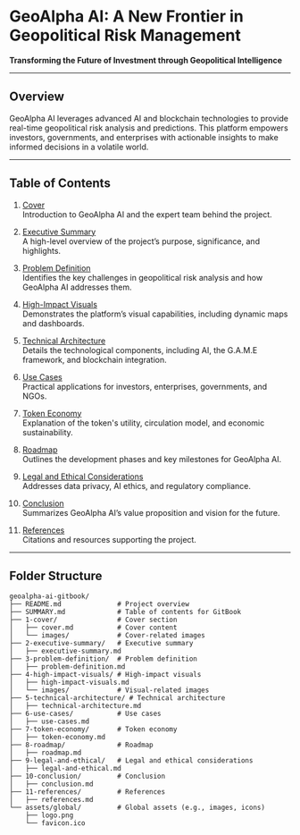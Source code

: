 # GeoAlpha AI: A New Frontier in Geopolitical Risk Management

**Transforming the Future of Investment through Geopolitical Intelligence**

---

## Overview
GeoAlpha AI leverages advanced AI and blockchain technologies to provide real-time geopolitical risk analysis and predictions. This platform empowers investors, governments, and enterprises with actionable insights to make informed decisions in a volatile world.

---

## Table of Contents
1. [Cover](1-cover/cover.md)  
   Introduction to GeoAlpha AI and the expert team behind the project.
   
2. [Executive Summary](2-executive-summary/executive-summary.md)  
   A high-level overview of the project’s purpose, significance, and highlights.
   
3. [Problem Definition](3-problem-definition/problem-definition.md)  
   Identifies the key challenges in geopolitical risk analysis and how GeoAlpha AI addresses them.
   
4. [High-Impact Visuals](4-high-impact-visuals/high-impact-visuals.md)  
   Demonstrates the platform’s visual capabilities, including dynamic maps and dashboards.
   
5. [Technical Architecture](5-technical-architecture/technical-architecture.md)  
   Details the technological components, including AI, the G.A.M.E framework, and blockchain integration.
   
6. [Use Cases](6-use-cases/use-cases.md)  
   Practical applications for investors, enterprises, governments, and NGOs.
   
7. [Token Economy](7-token-economy/token-economy.md)  
   Explanation of the token's utility, circulation model, and economic sustainability.
   
8. [Roadmap](8-roadmap/roadmap.md)  
   Outlines the development phases and key milestones for GeoAlpha AI.
   
9. [Legal and Ethical Considerations](9-legal-and-ethical/legal-and-ethical.md)  
   Addresses data privacy, AI ethics, and regulatory compliance.
   
10. [Conclusion](10-conclusion/conclusion.md)  
    Summarizes GeoAlpha AI’s value proposition and vision for the future.
    
11. [References](11-references/references.md)  
    Citations and resources supporting the project.

---

## Folder Structure
```plaintext
geoalpha-ai-gitbook/
├── README.md              # Project overview
├── SUMMARY.md             # Table of contents for GitBook
├── 1-cover/               # Cover section
│   ├── cover.md           # Cover content
│   └── images/            # Cover-related images
├── 2-executive-summary/   # Executive summary
│   ├── executive-summary.md
├── 3-problem-definition/  # Problem definition
│   ├── problem-definition.md
├── 4-high-impact-visuals/ # High-impact visuals
│   ├── high-impact-visuals.md
│   └── images/            # Visual-related images
├── 5-technical-architecture/ # Technical architecture
│   ├── technical-architecture.md
├── 6-use-cases/           # Use cases
│   ├── use-cases.md
├── 7-token-economy/       # Token economy
│   ├── token-economy.md
├── 8-roadmap/             # Roadmap
│   ├── roadmap.md
├── 9-legal-and-ethical/   # Legal and ethical considerations
│   ├── legal-and-ethical.md
├── 10-conclusion/         # Conclusion
│   ├── conclusion.md
├── 11-references/         # References
│   ├── references.md
└── assets/global/         # Global assets (e.g., images, icons)
    ├── logo.png
    └── favicon.ico
